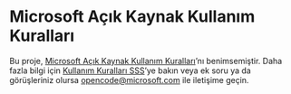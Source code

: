 # <a name="microsoft-open-source-code-of-conduct"></a>Microsoft Açık Kaynak Kullanım Kuralları

Bu proje, [Microsoft Açık Kaynak Kullanım Kuralları](https://opensource.microsoft.com/codeofconduct/)’nı benimsemiştir.
Daha fazla bilgi için [Kullanım Kuralları SSS](https://opensource.microsoft.com/codeofconduct/faq/)’ye bakın veya ek soru ya da görüşleriniz olursa [opencode@microsoft.com](mailto:opencode@microsoft.com) ile iletişime geçin.
